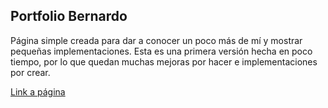 ## Portfolio Bernardo

Página simple creada para dar a conocer un poco más de mí y mostrar pequeñas implementaciones.
Esta es una primera versión hecha en poco tiempo, por lo que quedan muchas mejoras por hacer e implementaciones por crear.

<a href="https://bernardo-website.vercel.app/" target="_blank">Link a página</a>

